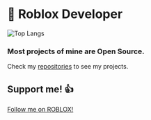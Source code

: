# 📝 Roblox Developer
![Top Langs](https://github-readme-stats.vercel.app/api/top-langs/?username=ivadsiuls&layout=compact&theme=dark)

### Most projects of mine are Open Source.

Check my [repositories](https://github.com/ivadsiuls?tab=repositories) to see my projects.

## Support me! 👍

[Follow me on ROBLOX!](https://www.roblox.com/users/5048508312/profile)
